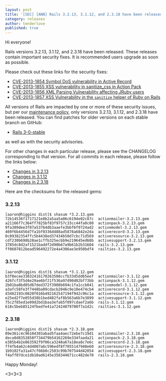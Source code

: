 ```yaml
---
layout: post
title: '[SEC] [ANN] Rails 3.2.13, 3.1.12, and 2.3.18 have been released!'
category: releases
author: tenderlove
published: true
---
```

Hi everyone!

Rails versions 3.2.13, 3.1.12, and 2.3.18 have been released.  These releases contain important security fixes.  It is recommended users upgrade as soon as possible.

Please check out these links for the security fixes:

* [CVE-2013-1854 Symbol DoS vulnerability in Active Record](https://groups.google.com/forum/#!topic/ruby-security-ann/o0Dsdk2WrQ0)
* [CVE-2013-1855 XSS vulnerability in sanitize_css in Action Pack](https://groups.google.com/forum/?fromgroups=#!topic/rubyonrails-security/4_QHo4BqnN8)
* [CVE-2013-1856 XML Parsing Vulnerability affecting JRuby users](https://groups.google.com/forum/?fromgroups=#!topic/rubyonrails-security/KZwsQbYsOiI)
* [CVE-2013-1857 XSS Vulnerability in the `sanitize` helper of Ruby on Rails](https://groups.google.com/forum/?fromgroups=#!topic/rubyonrails-security/zAAU7vGTPvI)

All versions of Rails are impacted by one or more of these security issues, but per our [maintenance policy](https://groups.google.com/forum/?fromgroups=#!topic/rubyonrails-security/G4TTUDDYbNA), only versions 3.2.13, 3.1.12, and 2.3.18 have been released.  You can find patches for older versions on each stable branch on GitHub:

* [Rails 3-0-stable](https://github.com/rails/rails/tree/3-0-stable)

as well as with the security advisories.

For other changes in each particular release, please see the CHANGELOG corresponding to that version.  For all commits in each release, please follow the links below:

* [Changes in 3.2.13](https://github.com/rails/rails/compare/v3.2.12...v3.2.13)
* [Changes in 3.1.12](https://github.com/rails/rails/compare/v3.1.11...v3.1.12)
* [Changes in 2.3.18](https://github.com/rails/rails/compare/v2.3.17...v2.3.18)

Here are the checksums for the released gems:

### 3.2.13

```
[aaron@higgins dist]$ shasum *3.2.13.gem
72b14536f1717121e8b2a5aa5a06c6194e02c87c  actionmailer-3.2.13.gem
a21166f7c364ff7825bf83f9757c33cc44fa0c00  actionpack-3.2.13.gem
9fa309dee3f87a53764db3aaefe3bbf6f9724ad2  activemodel-3.2.13.gem
469f6b4456d7fa1bf0336d488ad5878a6842e2da  activerecord-3.2.13.gem
0c89382354ffc5b4438ed37434b50d7cbc71d569  activeresource-3.2.13.gem
cdf230b698b28ae1cffb325ecbb9e219645ed68b  activesupport-3.2.13.gem
3785dc8d2af1521baddf2d90b67a9b61b2b31604  rails-3.2.13.gem
ff0607812bead596492272e4a4306ae3e950bdf4  railties-3.2.13.gem
```

### 3.1.12

```
[aaron@higgins dist]$ shasum *3.1.12.gem
b3f0ecee33032416170263508ccfb33d5dd65eef  actionmailer-3.1.12.gem
426fcf3f5d4e29ae6bf21f536a97d90d02bf73bb  actionpack-3.1.12.gem
2b01ba8bd85d67ded372f3908b694c1fa1ccb041  activemodel-3.1.12.gem
a3afc58fe3f7448ba09cdacb2046c9e10e474cb4  activerecord-3.1.12.gem
d3402193c0820f016b492162547194f942c96c1a  activeresource-3.1.12.gem
e25ed2f7e055d38b1bed482faf8b563a6b7e3899  activesupport-3.1.12.gem
75c2f85ed1e09d2bd1baa3efab5f097cdaef2a6b  rails-3.1.12.gem
618c5beb85124fbedfe41a72424079700f7a1d2c  railties-3.1.12.gem
```

### 2.3.18

```
[aaron@higgins dist]$ shasum *2.3.18.gem
09e361c4c96104303abad5faa4aec72ebe7c19d1  actionmailer-2.3.18.gem
deca0d8352858f734479b54162269e334faada21  actionpack-2.3.18.gem
e385b4b2e863592f9f06ca3248a67a18ea8c7e6c  activerecord-2.3.18.gem
ff4fb4a62c4d4007a6c596edf8f7055147948e60  activeresource-2.3.18.gem
1b9102fa31a47cf66b0c2583c99b707544d42054  activesupport-2.3.18.gem
f4aff07dce1db10ad6145e358344671cc482de70  rails-2.3.18.gem
```

Happy Monday!

<3<3<3
